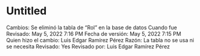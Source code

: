 # Untitled

Cambios: Se eliminó la tabla de “Rol” en la base de datos
Cuando fue Revisado: May 5, 2022 7:16 PM
Fecha de  versión: May 5, 2022 7:15 PM
Quien hizo el cambio: Luis Edgar Ramírez Pérez
Razón: La tabla no se usa ni se necesita
Revisado: Yes
Revisado por: Luis Edgar Ramírez Pérez